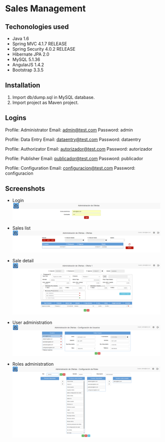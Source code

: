 # Sales Management

## Techonologies used
* Java 1.6
* Spring MVC 4.1.7 RELEASE
* Spring Security 4.0.2 RELEASE
* Hibernate JPA 2.0
* MySQL 5.1.36
* AngularJS 1.4.2
* Bootstrap 3.3.5

## Installation
1) Import db/dump.sql in MySQL database.
2) Import project as Maven project.

## Logins
Profile: Administrator
Email: admin@test.com
Password: admin

Profile: Data Entry
Email: dataentry@test.com
Password: dataentry

Profile: Authorizator
Email: autorizador@test.com
Password: autorizador

Profile: Publisher
Email: publicador@test.com
Password: publicador

Profile: Configuration
Email: configuracion@test.com
Password: configuracion

## Screenshots

* Login
![Login](/screenshots/login.png?raw=true "Login")

* Sales list
![Sales list](/screenshots/sales_list.png?raw=true "Sales list")

* Sale detail
![Sale detail](/screenshots/sale_detail.png?raw=true "Sale detail")

* User administration
![User](/screenshots/user.png?raw=true "User")

* Roles administration
![Roles](/screenshots/roles.png?raw=true "Roles")
